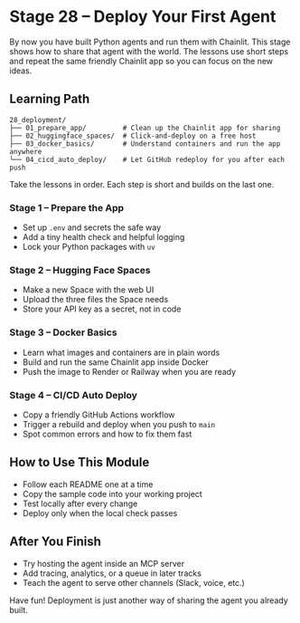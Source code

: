 # Stage 28 – Deploy Your First Agent

By now you have built Python agents and run them with Chainlit. This stage shows how to share that agent with the world. The lessons use short steps and repeat the same friendly Chainlit app so you can focus on the new ideas.

## Learning Path

```
28_deployment/
├── 01_prepare_app/         # Clean up the Chainlit app for sharing
├── 02_huggingface_spaces/  # Click-and-deploy on a free host
├── 03_docker_basics/       # Understand containers and run the app anywhere
└── 04_cicd_auto_deploy/    # Let GitHub redeploy for you after each push
```

Take the lessons in order. Each step is short and builds on the last one.

### Stage 1 – Prepare the App

- Set up `.env` and secrets the safe way
- Add a tiny health check and helpful logging
- Lock your Python packages with `uv`

### Stage 2 – Hugging Face Spaces

- Make a new Space with the web UI
- Upload the three files the Space needs
- Store your API key as a secret, not in code

### Stage 3 – Docker Basics

- Learn what images and containers are in plain words
- Build and run the same Chainlit app inside Docker
- Push the image to Render or Railway when you are ready

### Stage 4 – CI/CD Auto Deploy

- Copy a friendly GitHub Actions workflow
- Trigger a rebuild and deploy when you push to `main`
- Spot common errors and how to fix them fast

## How to Use This Module

- Follow each README one at a time
- Copy the sample code into your working project
- Test locally after every change
- Deploy only when the local check passes

## After You Finish

- Try hosting the agent inside an MCP server
- Add tracing, analytics, or a queue in later tracks
- Teach the agent to serve other channels (Slack, voice, etc.)

Have fun! Deployment is just another way of sharing the agent you already built.
